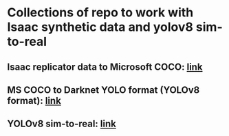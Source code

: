 # Collections of repo to work with Isaac synthetic data and yolov8 sim-to-real

## Isaac replicator data to Microsoft COCO: [link](https://github.com/jnskkmhr/isaac2coco_process)

## MS COCO to Darknet YOLO format (YOLOv8 format): [link](https://github.com/jnskkmhr/JSON2YOLO_MODIFIED)

## YOLOv8 sim-to-real: [link](https://github.com/jnskkmhr/yolov8-seg)
